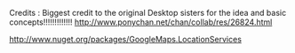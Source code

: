 Credits :
Biggest credit to the original Desktop sisters for the idea and basic concepts!!!!!!!!!!!!!
http://www.ponychan.net/chan/collab/res/26824.html



http://www.nuget.org/packages/GoogleMaps.LocationServices
